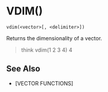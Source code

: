 # VDIM()
`vdim(<vector>[, <delimiter>])`

  Returns the dimensionality of a vector.

  > think vdim(1 2 3 4)
  4


## See Also
- [VECTOR FUNCTIONS]

